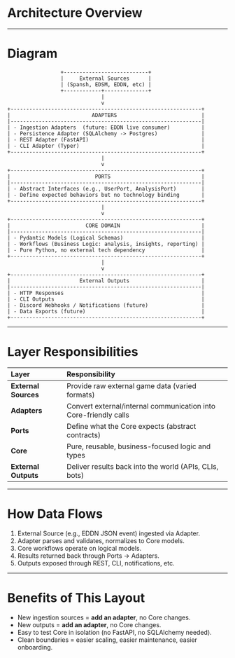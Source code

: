 # Architecture Overview

---

# Diagram

```text
                 +---------------------------+
                 |     External Sources      |
                 | (Spansh, EDSM, EDDN, etc) |
                 +------------+--------------+
                              |
                              v
+-------------------------------------------------------------+
|                          ADAPTERS                           |
|-------------------------------------------------------------|
| - Ingestion Adapters  (future: EDDN live consumer)          |
| - Persistence Adapter (SQLAlchemy -> Postgres)              |
| - REST Adapter (FastAPI)                                    |
| - CLI Adapter (Typer)                                       |
+-------------------------------------------------------------+
                              |
                              v
+-------------------------------------------------------------+
|                           PORTS                             |
|-------------------------------------------------------------|
| - Abstract Interfaces (e.g., UserPort, AnalysisPort)        |
| - Define expected behaviors but no technology binding       |
+-------------------------------------------------------------+
                              |
                              v
+-------------------------------------------------------------+
|                        CORE DOMAIN                          |
|-------------------------------------------------------------|
| - Pydantic Models (Logical Schemas)                         |
| - Workflows (Business Logic: analysis, insights, reporting) |
| - Pure Python, no external tech dependency                  |
+-------------------------------------------------------------+
                              |
                              v
+-------------------------------------------------------------+
|                      External Outputs                       |
|-------------------------------------------------------------|
| - HTTP Responses                                            |
| - CLI Outputs                                               |
| - Discord Webhooks / Notifications (future)                 |
| - Data Exports (future)                                     |
+-------------------------------------------------------------+
```

---

# Layer Responsibilities

| Layer | Responsibility |
|:------|:---------------|
| **External Sources** | Provide raw external game data (varied formats) |
| **Adapters** | Convert external/internal communication into Core-friendly calls |
| **Ports** | Define what the Core expects (abstract contracts) |
| **Core** | Pure, reusable, business-focused logic and types |
| **External Outputs** | Deliver results back into the world (APIs, CLIs, bots) |

---

# How Data Flows

1. External Source (e.g., EDDN JSON event) ingested via Adapter.
2. Adapter parses and validates, normalizes to Core models.
3. Core workflows operate on logical models.
4. Results returned back through Ports -> Adapters.
5. Outputs exposed through REST, CLI, notifications, etc.

---

# Benefits of This Layout

- New ingestion sources = **add an adapter**, no Core changes.
- New outputs = **add an adapter**, no Core changes.
- Easy to test Core in isolation (no FastAPI, no SQLAlchemy needed).
- Clean boundaries = easier scaling, easier maintenance, easier onboarding.

